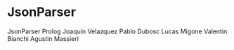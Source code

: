 # JsonParser
JsonParser Prolog
Joaquín Velazquez
Pablo Dubosc
Lucas Migone
Valentin Bianchi
Agustin Massieri
